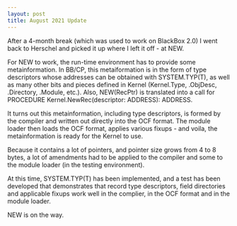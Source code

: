```yaml
---
layout: post
title: August 2021 Update
---
```



After a 4\-month break \(which was used to work on BlackBox 2\.0\) I went back to Herschel and picked it up where I left it off \- at NEW\.

For NEW to work, the run\-time environment has to provide some metainformation\. In BB/CP, this metaiformation is in the form of type descriptors whose addresses can be obtained with SYSTEM\.TYP\(T\), as well as many other bits and pieces defined in Kernel \(Kernel\.Type, \.ObjDesc, \.Directory, \.Module, etc\.\)\. Also, NEW\(RecPtr\) is translated into a call for PROCEDURE Kernel\.NewRec\(descriptor: ADDRESS\): ADDRESS\.

It turns out this metainformation, including type descriptors, is formed by the compiler and written out directly into the OCF format\. The module loader then loads the OCF format, applies various fixups \- and voila, the metainformation is ready for the Kernel to use\.

Because it contains a lot of pointers, and pointer size grows from 4 to 8 bytes, a lot of amendments had to be applied to the compiler and some to the module loader \(in the testing environment\)\.

At this time, SYSTEM\.TYP\(T\) has been implemented, and a test has been developed that demonstrates that record type descriptors, field directories and applicable fixups work well in the complier, in the OCF format and in the module loader\.

NEW is on the way\.

